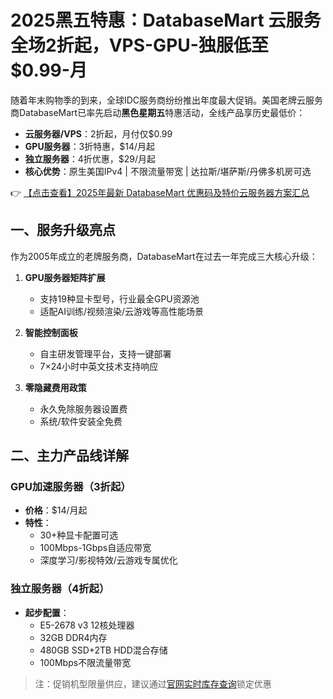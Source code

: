 # 2025黑五特惠：DatabaseMart 云服务全场2折起，VPS-GPU-独服低至$0.99-月

随着年末购物季的到来，全球IDC服务商纷纷推出年度最大促销。美国老牌云服务商DatabaseMart已率先启动**黑色星期五**特惠活动，全线产品享历史最低价：

- **云服务器/VPS**：2折起，月付仅$0.99
- **GPU服务器**：3折特惠，$14/月起
- **独立服务器**：4折优惠，$29/月起
- **核心优势**：原生美国IPv4 | 不限流量带宽 | 达拉斯/堪萨斯/丹佛多机房可选

👉 [【点击查看】2025年最新 DatabaseMart 优惠码及特价云服务器方案汇总](https://bit.ly/DatabaseMart)

## 一、服务升级亮点

作为2005年成立的老牌服务商，DatabaseMart在过去一年完成三大核心升级：

1. **GPU服务器矩阵扩展**
   - 支持19种显卡型号，行业最全GPU资源池
   - 适配AI训练/视频渲染/云游戏等高性能场景

2. **智能控制面板**
   - 自主研发管理平台，支持一键部署
   - 7×24小时中英文技术支持响应

3. **零隐藏费用政策**
   - 永久免除服务器设置费
   - 系统/软件安装全免费

## 二、主力产品线详解

### GPU加速服务器（3折起）
- **价格**：$14/月起
- **特性**：
  - 30+种显卡配置可选
  - 100Mbps-1Gbps自适应带宽
  - 深度学习/影视特效/云游戏专属优化

### 独立服务器（4折起）
- **起步配置**：
  - E5-2678 v3 12核处理器
  - 32GB DDR4内存
  - 480GB SSD+2TB HDD混合存储
  - 100Mbps不限流量带宽

> 注：促销机型限量供应，建议通过[官网实时库存查询](https://bit.ly/DatabaseMart)锁定优惠